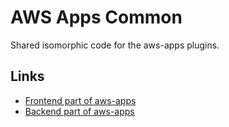 <!-- 
Copyright Amazon.com, Inc. or its affiliates. All Rights Reserved.
SPDX-License-Identifier: Apache-2.0
-->

# AWS Apps Common

Shared isomorphic code for the aws-apps plugins.

## Links

- [Frontend part of aws-apps](https://www.npmjs.com/package/@alithya-oss/plugin-aws-apps)
- [Backend part of aws-apps](https://www.npmjs.com/package/@alithya-oss/plugin-aws-apps-backend)